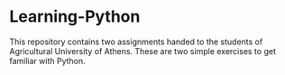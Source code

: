 # Learning-Python
This repository contains two assignments handed to the students of Agricultural University of Athens. These are two simple exercises to get familiar with Python.

